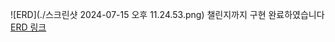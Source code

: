 ![ERD](./스크린샷 2024-07-15 오후 11.24.53.png)
챌린지까지 구현 완료하였습니다
[ERD 링크](https://www.erdcloud.com/d/icHQiqEWe3Ck2z9Tf)